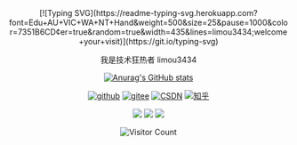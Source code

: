 <div id="title" align=center>
[![Typing SVG](https://readme-typing-svg.herokuapp.com?font=Edu+AU+VIC+WA+NT+Hand&weight=500&size=25&pause=1000&color=7351B6CD&center=true&random=true&width=435&lines=limou3434;welcome+your+visit)](https://git.io/typing-svg)

<p>我是技术狂热者 limou3434</p>

[![Anurag's GitHub stats](https://github-readme-stats.vercel.app/api?username=xiaogithubooo&show_icons=true&theme=tokyonight)](https://github.com/anuraghazra/github-readme-stats)

[![github](https://img.shields.io/badge/github-limou3434-red)](https://github.com/xiaogithubooo)
[![gitee](https://img.shields.io/badge/gitee-limou3434-orange)](https://gitee.com/limou3434)
[![CSDN](https://img.shields.io/badge/CSDN-limou3434-yellow)](https://blog.csdn.net/m0_73168361?spm=1000.2115.3001.5343)
[![知乎](https://img.shields.io/badge/%E7%9F%A5%E4%B9%8E-limou3434-green)](https://www.zhihu.com/people/limou3434)

![](https://img.shields.io/badge/爱好-技术-cyan)
![](https://img.shields.io/badge/讨厌-随意-blue) 
![](https://img.shields.io/badge/性格-阴角-purple)

![Visitor Count](https://profile-counter.glitch.me/xiaogithubooo/count.svg)

</div>
